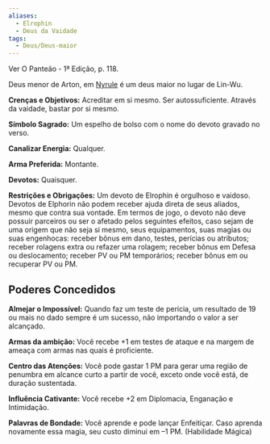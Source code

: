 ```yaml
---
aliases:
  - Elrophin
  - Deus da Vaidade
tags:
  - Deus/Deus-maior
---
```

Ver O Panteão - 1ª Edição, p. 118.

Deus menor de Arton, em [Nyrule](../../../Lugares/Plano%20Material/Nyrule/index.md) é um deus maior no lugar de Lin-Wu.

**Crenças e Objetivos:** Acreditar em si mesmo. Ser autossuficiente. Através da vaidade, bastar por si mesmo.

**Símbolo Sagrado:** Um espelho de bolso com o nome do devoto gravado no verso.

**Canalizar Energia:** Qualquer.

**Arma Preferida:** Montante.

**Devotos:** Quaisquer.

**Restrições e Obrigações:** Um devoto de Elrophin é orgulhoso e vaidoso. Devotos de Elphorin não podem receber ajuda direta de seus aliados, mesmo que contra sua vontade. Em termos de jogo, o devoto não deve possuir parceiros ou ser o afetado pelos seguintes efeitos, caso sejam de uma origem que não seja si mesmo, seus equipamentos, suas magias ou suas engenhocas: receber bônus em dano, testes, perícias ou atributos; receber rolagens extra ou refazer uma rolagem; receber bônus em Defesa ou deslocamento; receber PV ou PM temporários; receber bônus em ou recuperar PV ou PM.

## Poderes Concedidos
**Almejar o Impossível:** Quando faz um teste de perícia, um resultado de 19 ou mais no dado sempre é um sucesso, não importando o valor a ser alcançado.

**Armas da ambição:** Você recebe +1 em testes de ataque e na margem de ameaça com armas nas quais é proficiente.

**Centro das Atenções:** Você pode gastar 1 PM para gerar uma região de penumbra em alcance curto a partir de você, exceto onde você está, de duração sustentada.

**Influência Cativante:** Você recebe +2 em Diplomacia, Enganação e Intimidação.

**Palavras de Bondade:** Você aprende e pode lançar Enfeitiçar. Caso aprenda novamente essa magia, seu custo diminui em –1 PM. (Habilidade Mágica)
